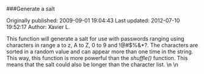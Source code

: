 ###Generate a salt

Originally published: 2009-09-01 19:04:43
Last updated: 2012-07-10 19:52:17
Author: Xavier L.

This function will generate a salt for use with passwords ranging using characters in range a to z, A to Z, 0 to 9 and !@#$%&*?. The characters are sorted in a random value and can appear more than one time in the string. This way, this function is more powerful than the *shuffle()* function. This means that the salt could also be longer than the character list.\n\n 